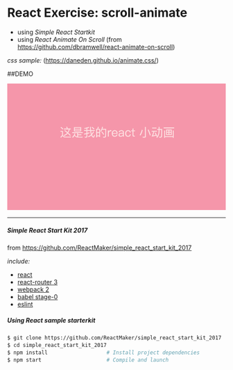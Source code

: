 # React Exercise: scroll-animate

- using *Simple React Startkit*
- using *React Animate On Scroll*
(from https://github.com/dbramwell/react-animate-on-scroll)

*css sample:* (https://daneden.github.io/animate.css/)

##DEMO

![demoImage](https://github.com/SusanLulu/React-slide-animate/raw/master/reactanimate.gif)

-----------------------
##### Simple React Start Kit 2017
from https://github.com/ReactMaker/simple_react_start_kit_2017

*include:*
- [react](https://github.com/facebook/react)
- [react-router 3](https://github.com/rackt/react-router)
- [webpack 2](https://github.com/webpack/webpack)
- [babel stage-0 ](https://github.com/babel/babel)
- [eslint](http://eslint.org)


##### Using React sample starterkit

```bash
$ git clone https://github.com/ReactMaker/simple_react_start_kit_2017
$ cd simple_react_start_kit_2017
$ npm install                   # Install project dependencies
$ npm start                     # Compile and launch
```

